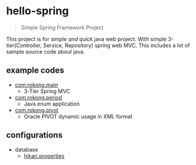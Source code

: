 # hello-spring

> Simple Spring Framework Project

This project is for *simple and quick* java web project. With simple 3-tier(Controller, Service, Repository) spring web MVC,
This includes a lot of sample source code about java.

## example codes

- [com.rokong.main](src/main/java/com/rokong/main)
  * 3-Tier Spring MVC
- [com.rokong.period](src/main/java/com/rokong/period)
  * Java enum application
- [com.rokong.pivot](src/main/java/com/rokong/pivot)
  * Oracle PIVOT dynamic usage in XML format

## configurations
- database
  * [hikari.properties](src/main/resources/hikari.properties)